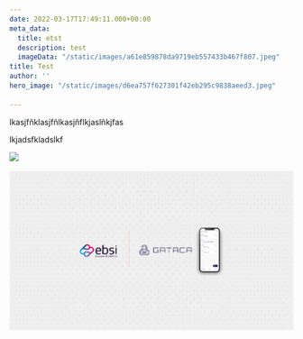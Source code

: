 ```yaml
---
date: 2022-03-17T17:49:11.000+00:00
meta_data:
  title: etst
  description: test
  imageData: "/static/images/a61e859878da9719eb557433b467f807.jpeg"
title: Test
author: ''
hero_image: "/static/images/d6ea757f627301f42eb295c9838aeed3.jpeg"

---
```

lkasjfñklasjfñlkasjñflkjaslñkjfas

lkjadsfkladslkf

![](/images/d6ea757f627301f42eb295c9838aeed3.jpeg)

![](/static/images/ebsi-wct-blog-image.jpg)